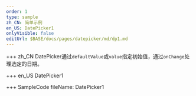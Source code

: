 ```yaml
--- 
order: 1
type: sample
zh_CN: 简单示例
en_US: DatePicker1
onlyVisible: false
editUrl: $BASE/docs/pages/datepicker/md/dp1.md
---
```


+++ zh_CN
DatePicker通过<Code>defaultValue</Code>或<Code>value</Code>指定初始值，通过<Code>onChange</Code>处理选定的日期。


+++ en_US
DatePicker1

+++ SampleCode
fileName: DatePicker1
